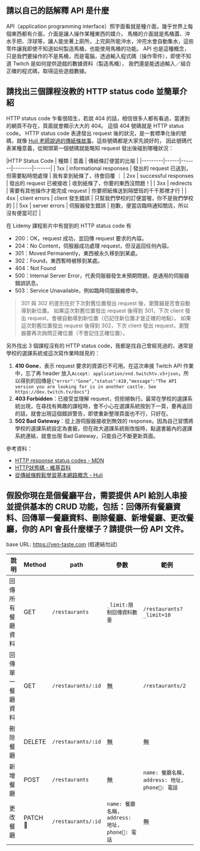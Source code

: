 ## 請以自己的話解釋 API 是什麼

API（application programming interface）照字面看就是種介面，幾乎世界上每個東西都有介面，介面是讓人操作某種東西的媒介。
馬桶的介面就是馬桶蓋、沖水手把、浮球等，讓人能坐著上廁所，上完廁所能沖水，沖完水會自動集水，這些零件讓我即使不知道如何製造馬桶，也能使用馬桶的功能。
API 也是這種概念，只是我們要操作的不是馬桶，而是電腦，透過輸入程式碼（操作零件），即使不知道 Twitch 是如何提供遊戲的數據資料（製造馬桶），
我們還是能透過輸入／組合正確的程式碼，取得這些遊戲數據。

## 請找出三個課程沒教的 HTTP status code 並簡單介紹

HTTP status code 乍看很陌生，若說 404 的話，相信很多人都有看過，當連到的網頁不存在，頁面就會顯示大大的 404。
這個 404 號碼就是 HTTP status code。
HTTP status code 表達發出 request 後的狀況，是一套標準化後的號碼，就像 [Huli 老師說過的傳紙條故事](https://medium.com/@hulitw/learning-tcp-ip-http-via-sending-letter-5d3299203660)，這些號碼都是大家先說好的，
因此號碼代表某種意義，從開頭第一個號碼就能略知 request 發出後碰到哪種狀況：


|HTTP Status Code | 種類 | 意義 | 傳紙條訂便當的比喻 |
|---------|------|-------|--------|-------|
| 1xx | informational responses | 發出的 request 已送到，但需要點時間處理 | 我有拿到紙條了，待會回覆 ｜
| 2xx | successful responses | 發出的 request 已被接收 | 收到紙條了，你要的東西沒問題！|
| 3xx | redirects | 需要有其他操作才能完成 request | 你要把紙條送到隔壁班的千千那裡才行 |
| 4xx | client errors | client 發生錯誤 | 只幫我們學校的訂便當喔，你不是我們學校的 |
| 5xx | server errors | 伺服器發生錯誤 | 抱歉，便當店臨時通知關店，所以沒有便當可訂 |

在 Lidemy 課程影片中有提到的 HTTP status code 有

- 200：OK，request 成功，並回傳 request 要求的內容。
- 204：No Content，伺服器成功處理 request，但沒返回任何內容。
- 301：Moved Permanently，東西被永久移到到某處。
- 302：Found，東西暫時被移到某處。
- 404：Not Found
- 500：Internal Server Error，代表伺服器發生未預期問題，是通用的伺服器錯誤訊息。
- 503：Service Unavailable，例如臨時伺服器維修中。

> 301 與 302 的差別在於下次對舊位置發出 request 後，瀏覽器是否會自動導到新位置。
> 如果這次對舊位置發出 request 後得到 301，下次 client 發出 request，會被自動導到新位置（已記住新位置才是正確的地點）。
> 如果這次對舊位置發出 request 後得到 302，下次 client 發出 request，瀏覽器要再次詢問正確位置（不會記住正確位置）。

另外找出 3 個課程沒有的 HTTP status code，我都是找自己曾經見過的，通常是學校的選課系統或這次寫作業時踫見的：

1. **410 Gone**，表示 request 要求的資源已不可用。在這次串接 Twitch API 作業中，忘了再 header 放入`Accept: application/vnd.twitchtv.v5+json`，所以得到的回傳是`{"error":"Gone","status":410,"message":"The API version you are looking for is in another castle. See https://dev.twitch.tv/docs"}`
2. **403 Forbidden**：已接受並理解 request，但拒絕執行。最常在學校的選課系統出現，在尋找有興趣的課程時，會不小心在選課系統按到下一頁，要再返回的話，就會出現這個錯誤警告，即使重新整理頁面也不行，只好在。
3. **502 Bad Gateway**：從上游伺服器接收到無效的 response。因為自己習慣將學校的選課系統設定為書籤，但在政大選課系統剛改版時，點選書籤內的選課系統連結，就會出現 Bad Gateway，只能自己不斷更新頁面。

參考資料：

- [HTTP response status codes - MDN](https://developer.mozilla.org/en-US/docs/Web/HTTP/Status)
- [HTTP狀態碼 - 維基百科](https://zh.wikipedia.org/wiki/HTTP%E7%8A%B6%E6%80%81%E7%A0%81)
- [從傳紙條輕鬆學習基本網路概念 - Huli](https://medium.com/@hulitw/learning-tcp-ip-http-via-sending-letter-5d3299203660)


## 假設你現在是個餐廳平台，需要提供 API 給別人串接並提供基本的 CRUD 功能，包括：回傳所有餐廳資料、回傳單一餐廳資料、刪除餐廳、新增餐廳、更改餐廳，你的 API 會長什麼樣子？請提供一份 API 文件。

base URL: https://yen-taste.com (假連結勿試)

| 說明 | Method | path | 參數 | 範例 |
| --- | ------ | ----- | ---- | ----|
| 回傳所有餐廳資料 | GET | `/restaurants` | `_limit:限制回傳資料數量` | `/restaurants?_limit=10` |
| 回傳單一餐廳資料 | GET | `/restaurants/:id` | 無 | `/restaurants/2` |
| 刪除餐廳 | DELETE | `/restaurants/:id` | 無 | 無 |
| 新增餐廳 | POST | `/restaurants` | 無 | `name: 餐廳名稱, address: 地址, phone: 電話` | 無 |
| 更改餐廳 | PATCH | `/restaurants/:id` | `name: 餐廳名稱, address: 地址, phone: 電話` | 無 |